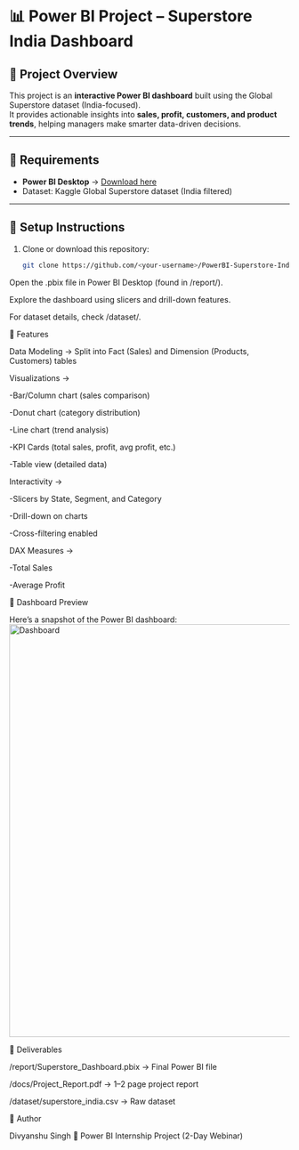 # 📊 Power BI Project – Superstore India Dashboard

## 🔹 Project Overview
This project is an **interactive Power BI dashboard** built using the Global Superstore dataset (India-focused).  
It provides actionable insights into **sales, profit, customers, and product trends**, helping managers make smarter data-driven decisions.

---

## 🔹 Requirements
- **Power BI Desktop** → [Download here](https://powerbi.microsoft.com/desktop/)  
- Dataset: Kaggle Global Superstore dataset (India filtered)

---

## 🔹 Setup Instructions
1. Clone or download this repository:
   ```bash
   git clone https://github.com/<your-username>/PowerBI-Superstore-India-Dashboard.git
Open the .pbix file in Power BI Desktop (found in /report/).

Explore the dashboard using slicers and drill-down features.

For dataset details, check /dataset/.

🔹 Features

Data Modeling → Split into Fact (Sales) and Dimension (Products, Customers) tables


Visualizations →

-Bar/Column chart (sales comparison)


-Donut chart (category distribution)


-Line chart (trend analysis)


-KPI Cards (total sales, profit, avg profit, etc.)


-Table view (detailed data)


Interactivity →

-Slicers by State, Segment, and Category

-Drill-down on charts

-Cross-filtering enabled


DAX Measures →

-Total Sales

-Average Profit


🔹 Dashboard Preview

Here’s a snapshot of the Power BI dashboard:
<img width="1415" height="742" alt="Dashboard" src="https://github.com/user-attachments/assets/5c4b6e88-5ebd-439c-8f80-e87a02e579c2" />


🔹 Deliverables

/report/Superstore_Dashboard.pbix → Final Power BI file

/docs/Project_Report.pdf → 1–2 page project report

/dataset/superstore_india.csv → Raw dataset

👤 Author

Divyanshu Singh
📅 Power BI Internship Project (2-Day Webinar)
